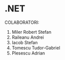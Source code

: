 # .NET

COLABORATORI:

1. Miler Robert Stefan
2. Raileanu Andrei
3. Iacob Stefan
4. Tomescu Tudor-Gabriel
5. Plesescu Adrian

